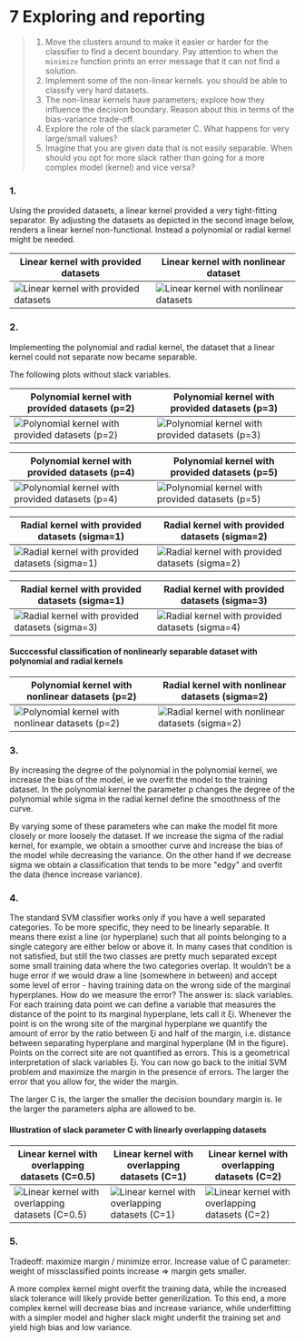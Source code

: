 # 7 Exploring and reporting

> 1. Move the clusters around to make it easier or harder for the classifier to find a decent boundary. Pay attention to when the `minimize` function prints an error message that it can not find a solution.
> 2. Implement some of the non-linear kernels. you should be able to classify very hard datasets.
> 3. The non-linear kernels have parameters; explore how they influence the decision boundary. Reason about this in terms of the bias-variance trade-off.
> 4. Explore the role of the slack parameter C. What happens for very large/small values?
> 5. Imagine that you are given data that is not easily separable. When should you opt for more slack rather than going for a more complex model (kernel) and vice versa?

### 1. 

Using the provided datasets, a linear kernel provided a very tight-fitting separator. By adjusting the datasets as depicted in the second image below, renders a linear kernel non-functional. Instead a polynomial or radial kernel might be needed.

| Linear kernel with provided datasets | Linear kernel with nonlinear dataset |
| ------------------------------------ | ------------------------------------ |
| ![](https://gits-15.sys.kth.se/antolu/DD2421/blob/L2/Lab_2/assets/png/svmplot_linear_noslack.png "Linear kernel with provided datasets") | ![](https://gits-15.sys.kth.se/antolu/DD2421/blob/L2/Lab_2/assets/png/svmplot_linear_nonlineardata.png "Linear kernel with nonlinear datasets") |

### 2. 

Implementing the polynomial and radial kernel, the dataset that a linear kernel could not separate now became separable. 

The following plots without slack variables. 

| Polynomial kernel with provided datasets (p=2) | Polynomial kernel with provided datasets (p=3) |
| ------------------------------------ | ------------------------------------ |
| ![](https://gits-15.sys.kth.se/antolu/DD2421/blob/L2/Lab_2/assets/png/svmplot_polynomial_2_noslack.png "Polynomial kernel with provided datasets (p=2)") | ![](https://gits-15.sys.kth.se/antolu/DD2421/blob/L2/Lab_2/assets/png/svmplot_polynomial_3_noslack.png "Polynomial kernel with provided datasets (p=3)") |  

| Polynomial kernel with provided datasets (p=4) | Polynomial kernel with provided datasets (p=5) |
| ------------------------------------ | ------------------------------------ |
| ![](https://gits-15.sys.kth.se/antolu/DD2421/blob/L2/Lab_2/assets/png/svmplot_polynomial_4_noslack.png "Polynomial kernel with provided datasets (p=4)") | ![](https://gits-15.sys.kth.se/antolu/DD2421/blob/L2/Lab_2/assets/png/svmplot_polynomial_5_noslack.png "Polynomial kernel with provided datasets (p=5)") |  

| Radial kernel with provided datasets (sigma=1) | Radial kernel with provided datasets (sigma=2) |
| ------------------------------------ | ------------------------------------ |
| ![](https://gits-15.sys.kth.se/antolu/DD2421/blob/L2/Lab_2/assets/png/svmplot_radial_1_noslack.png "Radial kernel with provided datasets (sigma=1)") | ![](https://gits-15.sys.kth.se/antolu/DD2421/blob/L2/Lab_2/assets/png/svmplot_radial_2_noslack.png "Radial kernel with provided datasets (sigma=2)") |  

| Radial kernel with provided datasets (sigma=1) | Radial kernel with provided datasets (sigma=3) |
| ------------------------------------ | ------------------------------------ |
| ![](https://gits-15.sys.kth.se/antolu/DD2421/blob/L2/Lab_2/assets/png/svmplot_radial_3_noslack.png "Radial kernel with provided datasets (sigma=3)") | ![](https://gits-15.sys.kth.se/antolu/DD2421/blob/L2/Lab_2/assets/png/svmplot_radial_4_noslack.png "Radial kernel with provided datasets (sigma=4)") |  

#### Succcessful classification of nonlinearly separable dataset with polynomial and radial kernels 

| Polynomial kernel with nonlinear datasets (p=2) | Radial kernel with nonlinear datasets (sigma=2) |
| ------------------------------------ | ------------------------------------ |
| ![](https://gits-15.sys.kth.se/antolu/DD2421/blob/L2/Lab_2/assets/png/svmplot_polynomial_2_nonlineardata.png "Polynomial kernel with nonlinear datasets (p=2)") | ![](https://gits-15.sys.kth.se/antolu/DD2421/blob/L2/Lab_2/assets/png/svmplot_radial_2_nonlineardata.png "Radial kernel with nonlinear datasets (sigma=2)") |  

### 3. 

By increasing the degree of the polynomial in the polynomial kernel, we increase the bias of the model, ie we overfit the model to the training dataset. In the polynomial kernel the parameter p changes the degree of the polynomial while sigma in the radial kernel define the smoothness of the curve. 

By varying some of these parameters whe can make the model fit more closely or more loosely the dataset. If we increase the sigma of the radial kernel, for example, we obtain a smoother curve and increase the bias of the model while decreasing the variance. On the other hand if we decrease sigma we obtain a classification that tends to be more "edgy" and overfit the data (hence increase variance).

### 4. 

The standard SVM classifier works only if you have a well separated categories. To be more specific, they need to be linearly separable. It means there exist a line (or hyperplane) such that all points belonging to a single category are either below or above it. In many cases that condition is not satisfied, but still the two classes are pretty much separated except some small training data where the two categories overlap. It wouldn’t be a huge error if we would draw a line (somewhere in between) and accept some level of error - having training data on the wrong side of the marginal hyperplanes. How do we measure the error? The answer is: slack variables. For each training data point we can define a variable that measures the distance of the point to its marginal hyperplane, lets call it ξi. Whenever the point is on the wrong site of the marginal hyperplane we quantify the amount of error by the ratio between ξi and half of the margin, i.e. distance between separating hyperplane and marginal hyperplane (M in the figure). Points on the correct site are not quantified as errors. This is a geometrical interpretation of slack variables ξi. You can now go back to the initial SVM problem and maximize the margin in the presence of errors. The larger the error that you allow for, the wider the margin.

The larger C is, the larger the smaller the decision boundary margin is. Ie the larger the parameters alpha are allowed to be. 

#### Illustration of slack parameter C with linearly overlapping datasets

| Linear kernel with overlapping datasets (C=0.5) | Linear kernel with overlapping datasets (C=1) | Linear kernel with overlapping datasets (C=2)
| ------------------------------------ | ------------------------------------ | ------------------------------------ |
| ![](https://gits-15.sys.kth.se/antolu/DD2421/blob/L2/Lab_2/assets/png/svmplot_linear_slack_C05.png "Linear kernel with overlapping datasets (C=0.5)") | ![](https://gits-15.sys.kth.se/antolu/DD2421/blob/L2/Lab_2/assets/png/svmplot_linear_slack_C1.png "Linear kernel with overlapping datasets (C=1)") | ![](https://gits-15.sys.kth.se/antolu/DD2421/blob/L2/Lab_2/assets/png/svmplot_linear_slack_C2.png "Linear kernel with overlapping datasets (C=2)") |

### 5. 

Tradeoff: maximize margin / minimize error. Increase value of C parameter: weight of missclassified points increase => margin gets smaller.   

A more complex kernel might overfit the training data, while the increased slack tolerance will likely provide better generilization. To this end, a more complex kernel will decrease bias and increase variance, while underfitting with a simpler model and higher slack might underfit the training set and yield high bias and low variance. 